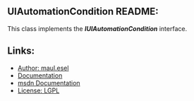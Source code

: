 ## UIAutomationCondition README:
This class implements the ***IUIAutomationCondition*** interface.

## Links:
* [Author: maul.esel](https://github.com/maul-esel)
* [Documentation](http://maul-esel.github.com/COM-Classes/master/UIAutomationCondition)
* [msdn Documentation](http://msdn.microsoft.com/en-us/library/windows/desktop/ee671420)
* [License: LGPL](http://www.gnu.org/licenses/lgpl-2.1.txt)